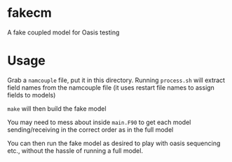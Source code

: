 # fakecm
A fake coupled model for Oasis testing

# Usage
Grab a `namcouple` file, put it in this directory. Running `process.sh` will extract field names from the namcouple file (it uses restart file names to assign fields to models)

`make` will then build the fake model

You may need to mess about inside `main.F90` to get each model sending/receiving in the correct order as in the full model

You can then run the fake model as desired to play with oasis sequencing etc., without the hassle of running a full model.
